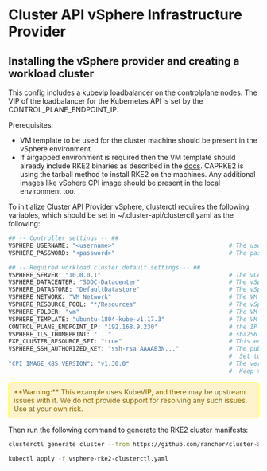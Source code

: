 # Cluster API vSphere Infrastructure Provider

## Installing the vSphere provider and creating a workload cluster

This config includes a kubevip loadbalancer on the controlplane nodes. The VIP of the loadbalancer for the Kubernetes API is set by the CONTROL_PLANE_ENDPOINT_IP.

Prerequisites:

- VM template to be used for the cluster machine should be present in the vSphere environment.
- If airgapped environment is required then the VM template should already include RKE2 binaries as described in the [docs](https://docs.rke2.io/install/airgap#tarball-method). CAPRKE2 is using the tarball method to install RKE2 on the machines.
Any additional images like vSphere CPI image should be present in the local environment too.

To initialize Cluster API Provider vSphere, clusterctl requires the following variables, which should be set in ~/.cluster-api/clusterctl.yaml as the following:

```bash
## -- Controller settings -- ##
VSPHERE_USERNAME: "<username>"                                # The username used to access the remote vSphere endpoint
VSPHERE_PASSWORD: "<password>"                                # The password used to access the remote vSphere endpoint

## -- Required workload cluster default settings -- ##
VSPHERE_SERVER: "10.0.0.1"                                    # The vCenter server IP or FQDN
VSPHERE_DATACENTER: "SDDC-Datacenter"                         # The vSphere datacenter to deploy the management cluster on
VSPHERE_DATASTORE: "DefaultDatastore"                         # The vSphere datastore to deploy the management cluster on
VSPHERE_NETWORK: "VM Network"                                 # The VM network to deploy the management cluster on
VSPHERE_RESOURCE_POOL: "*/Resources"                          # The vSphere resource pool for your VMs
VSPHERE_FOLDER: "vm"                                          # The VM folder for your VMs. Set to "" to use the root vSphere folder
VSPHERE_TEMPLATE: "ubuntu-1804-kube-v1.17.3"                  # The VM template to use for your management cluster.
CONTROL_PLANE_ENDPOINT_IP: "192.168.9.230"                    # the IP that kube-vip is going to use as a control plane endpoint
VSPHERE_TLS_THUMBPRINT: "..."                                 # sha256 thumbprint of the vcenter certificate: openssl x509 -sha256 -fingerprint -in ca.crt -noout
EXP_CLUSTER_RESOURCE_SET: "true"                              # This enables the ClusterResourceSet feature that we are using to deploy CSI
VSPHERE_SSH_AUTHORIZED_KEY: "ssh-rsa AAAAB3N..."              # The public ssh authorized key on all machines in this cluster.
                                                              #  Set to "" if you don't want to enable SSH, or are using another solution.
"CPI_IMAGE_K8S_VERSION": "v1.30.0"                            # The version of the vSphere CPI image to be used by the CPI workloads
                                                              #  Keep this close to the minimum Kubernetes version of the cluster being created.
```

<div style="border: 1px solid yellow; background-color: #fff3cd; color: #856404; padding: 10px; border-radius: 5px;">
  **Warning:** This example uses KubeVIP, and there may be upstream issues with it. We do not provide support for resolving any such issues. Use at your own risk.
</div>

Then run the following command to generate the RKE2 cluster manifests:

```bash
clusterctl generate cluster --from https://github.com/rancher/cluster-api-provider-rke2/blob/main/examples/templates/vmware/cluster-template.yaml -n example-vsphere rke2-vsphere > vsphere-rke2-clusterctl.yaml
```

```bash
kubectl apply -f vsphere-rke2-clusterctl.yaml
```

